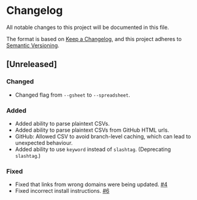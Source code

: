 # Changelog

All notable changes to this project will be documented in this file.

The format is based on [Keep a
Changelog](https://keepachangelog.com/en/1.0.0/), and this project
adheres to [Semantic Versioning](https://semver.org/spec/v2.0.0.html).

## [Unreleased]

### Changed

- Changed flag from `--gsheet` to `--spreadsheet`.

### Added

- Added ability to parse plaintext CSVs.
- Added ability to parse plaintext CSVs from GitHub HTML urls.
- GitHub: Allowed CSV to avoid branch-level caching, which can lead to
  unexpected behaviour.
- Added ability to use `keyword` instead of `slashtag`. (Deprecating
  `slashtag`.)

### Fixed
- Fixed that links from wrong domains were being updated.
  [#4](https://github.com/hyphacoop/spreadsheet2shortlinks/issues/4)
- Fixed incorrect install instructions.
  [#6](https://github.com/hyphacoop/spreadsheet2shortlinks/issues/6)
